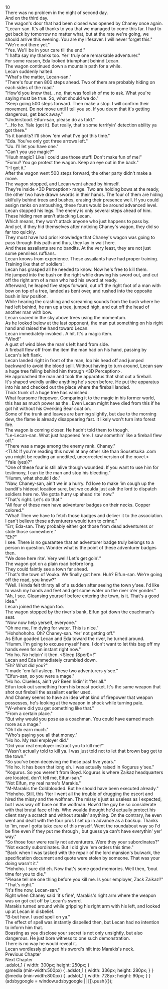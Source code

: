 10<br/>
There was no problem in the night of second day.<br/>
And on the third day.<br/>
The wagon's door that had been closed was opened by Chaney once again.<br/>
"Lecan-san. It's all thanks to you that we managed to come this far. I had to get back by tomorrow no matter what, but at the rate we're going, we should arrive this evening. You are my lifesaver. I will never forget this."<br/>
"We're not there yet."<br/>
"Yes. We'll be in your care till the end."<br/>
"I hafta say my thanks too. Yer' truly one remarkable adventurer."<br/>
For some reason, Eda looked triumphant behind Lecan.<br/>
The wagon continued down a mountain path for a while.<br/>
Lecan suddenly halted.<br/>
"What's the matter, Lecan-san."<br/>
"There's four men 800 steps ahead. Two of them are probably hiding on each sides of the road."<br/>
"How'd you know that... no, that was foolish of me to ask. What you're saying must be true. So, what should we do."<br/>
"Keep going 500 steps forward. Then make a stop. I will confirm their movement. Do not move until I tell you so. If you deem that it's getting dangerous, get back away."<br/>
"Understood. Eifun-san, please do as told."<br/>
"...Ho ho. Yale (got it). But really, that's some terrifyin' detection ability ya got there."<br/>
"Is it bandits? I'll show 'em what I've got this time."<br/>
"Eda. You've only got three arrows left."<br/>
"Uu. I'll let you have one."<br/>
"Can't you use magic?"<br/>
"Huuh magic? Like I could use those stuff! Don't make fun of me!"<br/>
"Fumu? You go protect the wagon. Keep an eye out in the back."<br/>
"I-I got it."<br/>
After the wagon went 500 steps forward, the other party didn't make a move.<br/>
The wagon stopped, and Lecan went ahead by himself.<br/>
They're inside <3D Perception> range. Two are holding bows at the ready, the other two have drawn swords in their hands. The four of them are hiding skilfully behind trees and bushes, erasing their presence well. If you could assign ranks on ambushing, these fours would be around advanced level.<br/>
Lecan stopped his legs. The enemy is only several steps ahead of him.<br/>
These hiding men aren't attacking Lecan.<br/>
Which means, they won't attack anyone who just happens to pass by.<br/>
And yet, if they hid themselves after noticing Chaney's wagon, they did so far too quickly.<br/>
They must have had prior knowledge that Chaney's wagon was going to pass through this path and thus, they lay in wait here.<br/>
And these assailants are no bandits. At the very least, they are not just some penniless ruffians.<br/>
Lecan knows from experience. These assailants have had proper training.<br/>
Training like that of soldiers'.<br/>
Lecan has grasped all he needed to know. Now he's free to kill them.<br/>
He jumped into the bush on the right while drawing his sword out, and cut off the right arm of a man who had his sword at ready.<br/>
Afterward, he leaped five steps forward, cut off the right foot of a man with bow on top of a tree, landed as bent over, and rushed into the opposite bush in low position.<br/>
While hearing the crashing and screaming sounds from the bush where he had left behind, he ran up a tree, jumped high, and cut off the head of another man with bow.<br/>
Lecan soared in the sky above trees using the momentum.<br/>
As he looked below at the last opponent, the man put something on his right hand and raised the hand toward Lecan.<br/>
Lecan immediately invoked <Mana Detection>. A hit. It's a magic item.<br/>
"Wind!"<br/>
A gust of wind blew the man's left hand from side.<br/>
A fireball flew off from the item the man had on his hand, passing by Lecan's left flank.<br/>
Lecan landed right in front of the man, lop his head off and jumped backward to avoid the blood spill. Without having to turn around, Lecan saw a huge tree falling behind him through <3D Perception>.<br/>
He approached the man and took the apparatus that shot out a fireball.<br/>
It's shaped weirdly unlike anything he's seen before. He put the apparatus into his <Storage> and checked out the place where the fireball landed.<br/>
Thick trunk of a huge tree has vanished.<br/>
What fearsome firepower. Comparing it to the magic in his former world, this has as much power as the <White Fireball>. Even Lecan might have died from this if he got hit without his Overking Bear coat on.<br/>
Some of the trunk and leaves are burning slightly, but due to the morning dew, the flame is already disappearing fast. It likely won't turn into forest fire.<br/>
The wagon is coming closer. He hadn't told them to though.<br/>
"Le-Lecan-san. What just happened 'ere. I saw somethin' like a fireball flew off."<br/>
"There was a mage among the enemy rank. Chaney."<br/>
<TLN: If you're reading this novel at any other site than Sousetsuka .com you might be reading an unedited, uncorrected version of the novel.><br/>
"Yale (yes)?"<br/>
"One of these four is still alive though wounded. If you want to use him for testimony, I can tie the man and stop his bleeding."<br/>
"Humm, what should I do."<br/>
"Naw, Chaney-san, ain't we in a hurry. I'd love to make 'im cough up the bandit's hideout location sure, but we coulda just ask the lord to dispatch soldiers here no. We gotta hurry up ahead rite' now."<br/>
"That's right. Let's do that."<br/>
"All four of these men have adventurer badges on their necks. Copper colored."<br/>
"What! Then we have to fetch those badges and deliver it to the association. I can't believe these adventurers would turn to crime."<br/>
"Err, Eda-san. They probably either got those from dead adventurers or stole those somewhere."<br/>
"Eh?"<br/>
I see. There is no guarantee that an adventurer badge truly belongs to a person in question. Wonder what is the point of these adventurer badges then.<br/>
"We done here rite'. Very well! Let's get goin'."<br/>
The wagon got on a plain road before long.<br/>
They could faintly see a town far ahead.<br/>
"That's the town of Vouka. We finally got here. Huh? Eifun-san. We're going off the road, you know?"<br/>
"Well. I kinda felt thirsty all of a sudden after seeing the town y'see. I'd like to wash my hands and feet and get some water on the river o'er yonder."<br/>
"Ah, I see. Cleansing yourself before entering the town, is it. That's a good idea."<br/>
Lecan joined the wagon too.<br/>
The wagon stopped by the river's bank, Eifun got down the coachman's seat.<br/>
"Now now help yerself, everyone."<br/>
"Oh me me, I'm dying for water. This is nice."<br/>
"Hohohohoho. Oh? Chaney-san. Yer' not getting off."<br/>
As Eifun goaded Lecan and Eda toward the river, he turned around.<br/>
"Humm. I'm going to excuse myself here. I don't want to let this bag off my hands even for an instant right now."<br/>
"Ho ho. No helpin' it then. <Sleep (Sperl)>!"<br/>
Lecan and Eda immediately crumbled down.<br/>
"Eh? What did you?"<br/>
"I made 'em fall asleep. These two adventurers y'see."<br/>
"Eifun-san, so you were a mage."<br/>
"Ho ho. Clueless, ain't ya? Been hidin' it 'fter all."<br/>
Eifun took out something from his breast pocket. It's the same weapon that shot out fireball the assailant earlier used.<br/>
And Chaney seems to have an idea what kind of firepower that weapon possesses, he's looking at the weapon in shock while turning pale. <br/>
"W-where did you get something like that."<br/>
"From a certain place."<br/>
"But why would you pose as a coachman. You could have earned much more as a mage."<br/>
"Oh I do earn much."<br/>
"Who's paying you all that money."<br/>
"Ho ho. My real employer did."<br/>
"Did your real employer instruct you to kill me?"<br/>
"Wasn't actually told to kill ya. I was just told not to let that brown bag get to the town."<br/>
"So you've been deceiving me these past five years."<br/>
"Ho ho. It has been that long eh. I was actually raised in Kogurus y'see."<br/>
"Kogurus. So you weren't from Boyd. Kogurus is where Zaikaz headquarters are located, don't tell me, Eifun-san."<br/>
"Not Eifun, my real name's Marakis."<br/>
"M-Marakis the Coldblooded. But he should have been executed already."<br/>
"Hohoho. Still, this 'fter I went all the trouble of drugging the escort and hired the missy and the wolfman. The missy's just as useless as I expected, but I was way off base on the wolfman. How'd the guy be so considerate with that brutal face of his. Who woulda thought he'd actually protect his client nary a scratch and without stealin' anything. On the contrary, he even went and dealt with the four pros I set up in advance as a backup. Thanks to 'im, now I gotta take care of this myself. Went the roundabout way so I'd be fine even if they put me through <Bell of Truth>, but guess ya can't have everythin' yer' way."<br/>
"So those four were really not adventurers. Were they your subordinates?"<br/>
"Not exactly subordinates. But I did give 'em orders this time."<br/>
"Back when I was tasked with the repair of the lord mansion's bulwark, the specification document and quote were stolen by someone. That was your doing wasn't it."<br/>
"Hohoho. I sure did eh. Now that's some good memories. Well then, 'bout time for you to die."<br/>
"Please tell me one thing before you kill me. Is your employer, Zack Zaikaz?"<br/>
"That's right."<br/>
"It's fine now, Lecan-san."<br/>
Right when Chaney said 'it's fine', Marakis's right arm where the weapon was on got cut off by Lecan's sword.<br/>
Marakis turned around while gripping his right arm with his left, and looked up at Lecan in disbelief.<br/>
"B-but how. I used <Sleep> spell on ya."<br/>
The effect of <Sleep> spell was instantly dispelled then, but Lecan had no intention to inform him that.<br/>
Boasting as you disclose your secret is not only unsightly, but also dangerous. He just bore witness to one such demonstration.<br/>
There is no way he would reveal it.<br/>
Lecan wordlessly plunged his sword's hilt into Marakis's neck.<br/>
Previous Chapter<br/>
Next Chapter <br/>
.adslot_1 { width: 300px; height: 250px; }<br/>
@media (min-width:500px) { .adslot_1 { width: 336px; height: 280px; } }<br/>
@media (min-width:800px) { .adslot_1 { width: 728px; height: 90px; } }<br/>
(adsbygoogle = window.adsbygoogle || []).push({});<br/>
